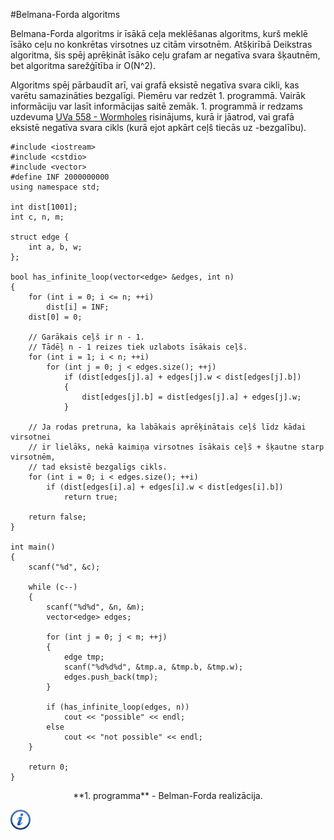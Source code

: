 #Belmana-Forda algoritms

Belmana-Forda algoritms ir īsākā ceļa meklēšanas algoritms, kurš meklē īsāko ceļu no konkrētas virsotnes uz citām virsotnēm. Atšķirībā Deikstras algoritma, šis spēj aprēķināt īsāko ceļu grafam ar negatīva svara šķautnēm, bet algoritma sarežģītība ir O(N^2).

Algoritms spēj pārbaudīt arī, vai grafā eksistē negatīva svara cikli, kas varētu samazināties bezgalīgi. Piemēru var redzēt 1. programmā. Vairāk informāciju var lasīt informācijas saitē zemāk. 1. programmā ir redzams uzdevuma <a href="http://uva.onlinejudge.org/index.php?option=com_onlinejudge&Itemid=8&category=7&page=show_problem&problem=499" target="_blank">UVa 558 - Wormholes</a> risinājums, kurā ir jāatrod, vai grafā eksistē negatīva svara cikls (kurā ejot apkārt ceļš tiecās uz -bezgalību).

```
#include <iostream>
#include <cstdio>
#include <vector>
#define INF 2000000000
using namespace std;

int dist[1001];
int c, n, m;

struct edge {
    int a, b, w;
};

bool has_infinite_loop(vector<edge> &edges, int n)
{
    for (int i = 0; i <= n; ++i)
        dist[i] = INF;
    dist[0] = 0;

    // Garākais ceļš ir n - 1.
    // Tādēļ n - 1 reizes tiek uzlabots īsākais ceļš.
    for (int i = 1; i < n; ++i)
        for (int j = 0; j < edges.size(); ++j)
            if (dist[edges[j].a] + edges[j].w < dist[edges[j].b])
            {
                dist[edges[j].b] = dist[edges[j].a] + edges[j].w;
            }

    // Ja rodas pretruna, ka labākais aprēķinātais ceļš līdz kādai virsotnei
    // ir lielāks, nekā kaimiņa virsotnes īsākais ceļš + šķautne starp virsotnēm,
    // tad eksistē bezgalīgs cikls.
    for (int i = 0; i < edges.size(); ++i)
        if (dist[edges[i].a] + edges[i].w < dist[edges[i].b])
            return true;

    return false;
}

int main()
{
    scanf("%d", &c);

    while (c--)
    {
        scanf("%d%d", &n, &m);
        vector<edge> edges;

        for (int j = 0; j < m; ++j)
        {
            edge tmp;
            scanf("%d%d%d", &tmp.a, &tmp.b, &tmp.w);
            edges.push_back(tmp);
        }

        if (has_infinite_loop(edges, n))
            cout << "possible" << endl;
        else
            cout << "not possible" << endl;
    }

    return 0;
}
```

<center>**1. programma** - Belman-Forda realizācija.</center>

<a href="http://en.wikipedia.org/wiki/Bellman%E2%80%93Ford_algorithm" target="_blank">![Vairāk informācija](/media/theory/information.png)</a>